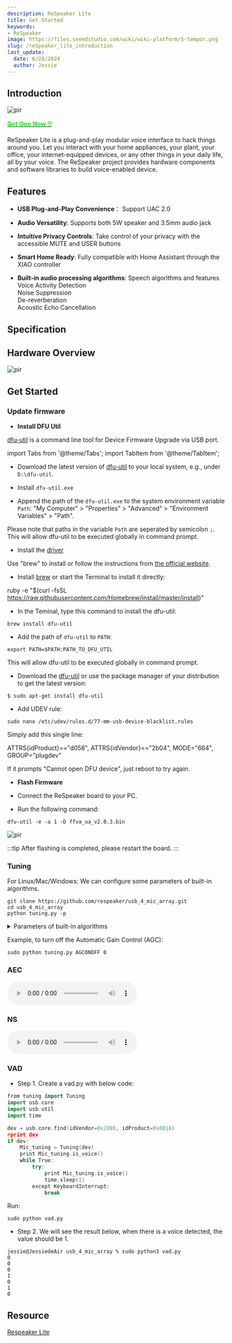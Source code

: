 ```yaml
---
description: ReSpeaker Lite
title: Get Started
keywords:
- ReSpeaker
image: https://files.seeedstudio.com/wiki/wiki-platform/S-tempor.png
slug: /reSpeaker_lite_introduction
last_update:
  date: 6/28/2024
  author: Jessie
---
```


## Introduction


<p style={{textAlign: 'center'}}><img src="https://files.seeedstudio.com/wiki/SenseCAP/respeaker/intro.png" alt="pir" width={800} height="auto" /></p>

<div class="get_one_now_container" style={{textAlign: 'center'}}>
    <a class="get_one_now_item" href="https://www.seeedstudio.com/SenseCAP-Multi-Platform-LoRaWAN-Indoor-Gateway-SX1302-US915-p-5472.html">
            <strong><span><font color={'FFFFFF'} size={"4"}> Get One Now 🖱️</font></span></strong>
    </a>
</div>



ReSpeaker Lite is a plug-and-play modular voice interface to hack things around you. Let you interact with your home appliances, your plant, your office, your internet-equipped devices, or any other things in your daily life, all by your voice. The ReSpeaker project provides hardware components and software libraries to build voice-enabled device.

## Features

* **USB Plug-and-Play Convenience**： Support UAC 2.0

* **Audio Versatility**: Supports both 5W speaker and 3.5mm audio jack

* **Intuitive Privacy Controls**: Take control of your privacy with the accessible MUTE and USER buttons

* **Smart Home Ready**: Fully compatible with Home Assistant through the XIAO controller

* **Built-in audio processing algorithms**:
 Speech algorithms and features<br/>
 Voice Activity Detection<br/>
 Noise Suppression<br/>
 De-reverberation<br/>
 Acoustic Echo Cancellation<br/>

## Specification


## Hardware Overview

<p style={{textAlign: 'center'}}><img src="https://files.seeedstudio.com/wiki/SenseCAP/respeaker/hardware.png" alt="pir" width={500} height="auto" /></p>


## Get Started

### Update firmware


* **Install DFU Util**

[dfu-util](http://dfu-util.sourceforge.net/) is a command line tool for Device Firmware Upgrade via USB port.

import Tabs from '@theme/Tabs';
import TabItem from '@theme/TabItem';

<Tabs>
<TabItem value="win" label="Windows">

* Download the latest version of [dfu-util](http://dfu-util.sourceforge.net/releases) to your local system, e.g., under `D:\dfu-util`.

* Install `dfu-util.exe`

* Append the path of the `dfu-util.exe` to the system environment variable `Path`: "My Computer" > "Properties" > "Advanced" > "Environment Variables" > "Path". 

Please note that paths in the variable `Path` are seperated by semicolon `;`. This will allow dfu-util to be executed globally in command prompt.

* Install the [driver](https://zadig.akeo.ie/)


</TabItem>

<TabItem value="mac" label="MacOS">

Use "brew" to install or follow the instructions from [the official website](http://dfu-util.sourceforge.net/).

* Install [brew](http://brew.sh/) or start the Terminal to install it directly:

ruby -e "$(curl -fsSL https://raw.githubusercontent.com/Homebrew/install/master/install)"

* In the Teminal, type this command to install the dfu-util:

```
brew install dfu-util
```

* Add the path of `dfu-util` to `PATH`:
```
export PATH=$PATH:PATH_TO_DFU_UTIL
```

This will allow dfu-util to be executed globally in command prompt.


</TabItem>

<TabItem value="lin" label="Linux">

* Download the [dfu-util](http://dfu-util.sourceforge.net/releases/dfu-util-0.8-binaries/linux-i386/) or use the package manager of your distribution to get the latest version:

```
$ sudo apt-get install dfu-util
```
* Add UDEV rule:

```
sudo nano /etc/udev/rules.d/77-mm-usb-device-blacklist.rules
```

Simply add this single line:

ATTRS{idProduct}=="d058", ATTRS{idVendor}=="2b04", MODE="664", GROUP="plugdev"

If it prompts "Cannot open DFU device", just reboot to try again.
</TabItem>

</Tabs>




* **Flash Firmware**


* Connect the ReSpeaker board to your PC.

* Run the following command:
```
dfu-util -e -a 1 -D ffva_ua_v2.0.3.bin
```
<p style={{textAlign: 'center'}}><img src="https://files.seeedstudio.com/wiki/SenseCAP/respeaker/flash-done.png" alt="pir" width={500} height="auto" /></p>

:::tip
After flashing is completed, please restart the board.
:::







### Tuning

For Linux/Mac/Windows: We can configure some parameters of built-in algorithms.

```
git clone https://github.com/respeaker/usb_4_mic_array.git
cd usb_4_mic_array
python tuning.py -p
```



<details>

<summary>Parameters of built-in algorithms</summary>

```
name			type	max	min	r/w	info
-------------------------------
AECFREEZEONOFF  	int	1	0	rw	Adaptive Echo Canceler updates inhibit.
                                                            0 = Adaptation enabled
                                                            1 = Freeze adaptation, filter only
AECNORM         	float	16	0.25	rw	Limit on norm of AEC filter coefficients
AECPATHCHANGE   	int	1	0	ro	AEC Path Change Detection.
                                                            0 = false (no path change detected)
                                                            1 = true (path change detected)
AECSILENCELEVEL 	float	1	1e-09	rw	Threshold for signal detection in AEC [-inf .. 0] dBov (Default: -80dBov = 10log10(1x10-8))
AECSILENCEMODE  	int	1	0	ro	AEC far-end silence detection status. 
                                                            0 = false (signal detected) 
                                                            1 = true (silence detected)
AGCDESIREDLEVEL 	float	0.99	1e-08	rw	Target power level of the output signal. 
                                                            [-inf .. 0] dBov (default: -23dBov = 10log10(0.005))
AGCGAIN         	float	1000	1	rw	Current AGC gain factor. 
                                                            [0 .. 60] dB (default: 0.0dB = 20log10(1.0))
AGCMAXGAIN      	float	1000	1	rw	Maximum AGC gain factor. 
                                                            [0 .. 60] dB (default 30dB = 20log10(31.6))
AGCONOFF        	int	1	0	rw	Automatic Gain Control. 
                                                            0 = OFF 
                                                            1 = ON
AGCTIME         	float	1	0.1	rw	Ramps-up / down time-constant in seconds.
CNIONOFF        	int	1	0	rw	Comfort Noise Insertion.
                                                            0 = OFF
                                                            1 = ON
DOAANGLE        	int	359	0	ro	DOA angle. Current value. Orientation depends on build configuration.
ECHOONOFF       	int	1	0	rw	Echo suppression.
                                                            0 = OFF
                                                            1 = ON
FREEZEONOFF     	int	1	0	rw	Adaptive beamformer updates.
                                                            0 = Adaptation enabled
                                                            1 = Freeze adaptation, filter only
FSBPATHCHANGE   	int	1	0	ro	FSB Path Change Detection.
                                                            0 = false (no path change detected)
                                                            1 = true (path change detected)
FSBUPDATED      	int	1	0	ro	FSB Update Decision.
                                                            0 = false (FSB was not updated)
                                                            1 = true (FSB was updated)
GAMMAVAD_SR     	float	1000	0	rw	Set the threshold for voice activity detection.
                                                            [-inf .. 60] dB (default: 3.5dB 20log10(1.5))
GAMMA_E         	float	3	0	rw	Over-subtraction factor of echo (direct and early components). min .. max attenuation
GAMMA_ENL       	float	5	0	rw	Over-subtraction factor of non-linear echo. min .. max attenuation
GAMMA_ETAIL     	float	3	0	rw	Over-subtraction factor of echo (tail components). min .. max attenuation
GAMMA_NN        	float	3	0	rw	Over-subtraction factor of non- stationary noise. min .. max attenuation
GAMMA_NN_SR     	float	3	0	rw	Over-subtraction factor of non-stationary noise for ASR. 
                                                            [0.0 .. 3.0] (default: 1.1)
GAMMA_NS        	float	3	0	rw	Over-subtraction factor of stationary noise. min .. max attenuation
GAMMA_NS_SR     	float	3	0	rw	Over-subtraction factor of stationary noise for ASR. 
                                                            [0.0 .. 3.0] (default: 1.0)
HPFONOFF        	int	3	0	rw	High-pass Filter on microphone signals.
                                                            0 = OFF
                                                            1 = ON - 70 Hz cut-off
                                                            2 = ON - 125 Hz cut-off
                                                            3 = ON - 180 Hz cut-off
MIN_NN          	float	1	0	rw	Gain-floor for non-stationary noise suppression.
                                                            [-inf .. 0] dB (default: -10dB = 20log10(0.3))
MIN_NN_SR       	float	1	0	rw	Gain-floor for non-stationary noise suppression for ASR.
                                                            [-inf .. 0] dB (default: -10dB = 20log10(0.3))
MIN_NS          	float	1	0	rw	Gain-floor for stationary noise suppression.
                                                            [-inf .. 0] dB (default: -16dB = 20log10(0.15))
MIN_NS_SR       	float	1	0	rw	Gain-floor for stationary noise suppression for ASR.
                                                            [-inf .. 0] dB (default: -16dB = 20log10(0.15))
NLAEC_MODE      	int	2	0	rw	Non-Linear AEC training mode.
                                                            0 = OFF
                                                            1 = ON - phase 1
                                                            2 = ON - phase 2
NLATTENONOFF    	int	1	0	rw	Non-Linear echo attenuation.
                                                            0 = OFF
                                                            1 = ON
NONSTATNOISEONOFF	int	1	0	rw	Non-stationary noise suppression.
                                                            0 = OFF
                                                            1 = ON
NONSTATNOISEONOFF_SR	int	1	0	rw	Non-stationary noise suppression for ASR.
                                                            0 = OFF
                                                            1 = ON
RT60            	float	0.9	0.25	ro	Current RT60 estimate in seconds
RT60ONOFF       	int	1	0	rw	RT60 Estimation for AES. 0 = OFF 1 = ON
SPEECHDETECTED  	int	1	0	ro	Speech detection status.
                                                            0 = false (no speech detected)
                                                            1 = true (speech detected)
STATNOISEONOFF  	int	1	0	rw	Stationary noise suppression.
                                                            0 = OFF
                                                            1 = ON
STATNOISEONOFF_SR	int	1	0	rw	Stationary noise suppression for ASR.
                                                            0 = OFF
                                                            1 = ON
TRANSIENTONOFF  	int	1	0	rw	Transient echo suppression.
                                                            0 = OFF
                                                            1 = ON
VOICEACTIVITY   	int	1	0	ro	VAD voice activity status.
                                                            0 = false (no voice activity)
                                                            1 = true (voice activity)
```

</details>

Example, to turn off the Automatic Gain Control (AGC):
```
sudo python tuning.py AGCONOFF 0
```




### AEC


<audio controls="controls">
  <source type="audio/wav" src="https://files.seeedstudio.com/wiki/SenseCAP/respeaker/aec.wav"></source>
</audio>


### NS


<audio controls="controls">
  <source type="audio/wav" src="https://files.seeedstudio.com/wiki/SenseCAP/respeaker/ns.wav"></source>
</audio>



### VAD


* Step 1. Create a vad.py with below code:

```cpp
from tuning import Tuning
import usb.core
import usb.util
import time

dev = usb.core.find(idVendor=0x2886, idProduct=0x0018)
#print dev
if dev:
    Mic_tuning = Tuning(dev)
    print Mic_tuning.is_voice()
    while True:
        try:
            print Mic_tuning.is_voice()
            time.sleep(1)
        except KeyboardInterrupt:
            break
```

Run:
```
sudo python vad.py
```

* Step 2. We will see the result below, when there is a voice detected, the value should be 1.

```
jessie@JessiedeAir usb_4_mic_array % sudo python3 vad.py
0
0
0
1
0
1
0
```


## Resource

[Respeaker Lite](https://github.com/respeaker/usb_4_mic_array)